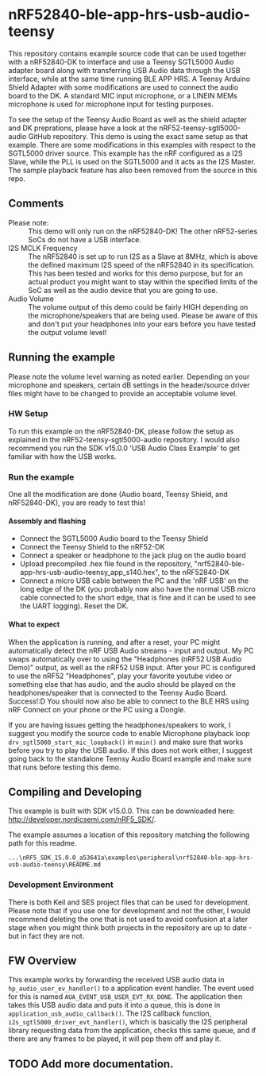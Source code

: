 
# nRF52840-ble-app-hrs-usb-audio-teensy

This repository contains example source code that can be used together with a nRF52840-DK
to interface and use a Teensy SGTL5000 Audio adapter board along with transferring USB Audio 
data through the USB interface, while at the same time running BLE APP HRS. 
A Teensy Arduino Shield Adapter with some modifications are used to connect the audio board to the DK. 
A standard MIC input microphone, or a LINEIN MEMs microphone is used for microphone input for testing purposes.

To see the setup of the Teensy Audio Board as well as the shield adapter and DK preprations, please have a look 
at the nRF52-teensy-sgtl5000-audio GitHub repository. This demo is using the exact same setup as that example. 
There are some modifications in this examples with respect to the SGTL5000 driver source. This example has the 
nRF configured as a I2S Slave, while the PLL is used on the SGTL5000 and it acts as the I2S Master. The sample playback 
feature has also been removed from the source in this repo. 

## Comments
<dl>
  <dt>Please note:</dt>
    <dd> 
      This demo will only run on the nRF52840-DK! The other nRF52-series SoCs do not have a USB interface.
    </dd>
  <dt>I2S MCLK Frequency</dt>
    <dd> 
      The nRF52840 is set up to run I2S as a Slave at 8MHz, which is above the defined maximum I2S speed of the nRF52840
      in its specification. This has been tested and works for this demo purpose, but for an actual product you might want 
      to stay within the specified limits of the SoC as well as the audio device that you are going to use.
    </dd>

  <dt>Audio Volume</dt>
    <dd> 
      The volume output of this demo could be fairly HIGH depending on the microphone/speakers
      that are being used. Please be aware of this and don't put your headphones into your ears before you 
      have tested the output volume level!
    </dd>
</dl>



## Running the example

Please note the volume level warning as noted earlier. Depending on your microphone and speakers, 
certain dB settings in the header/source driver files might have to be changed to provide an acceptable 
volume level. 

### HW Setup
To run this example on the nRF52840-DK, please follow the setup as explained in the nRF52-teensy-sgtl5000-audio repository.
I would also recommend you run the SDK v15.0.0 'USB Audio Class Example' to get familiar with how the USB works.

### Run the example
One all the modification are done (Audio board, Teensy Shield, and nRF52840-DK), you are ready to test this! 

#### Assembly and flashing
- Connect the SGTL5000 Audio board to the Teensy Shield
- Connect the Teensy Shield to the nRF52-DK
- Connect a speaker or headphone to the jack plug on the audio board
- Upload precompiled .hex file found in the repository, "nrf52840-ble-app-hrs-usb-audio-teensy_app_s140.hex", to the nRF52840-DK
- Connect a micro USB cable between the PC and the 'nRF USB' on the long edge of the DK (you probably now also have the normal 
USB micro cable connected to the short edge, that is fine and it can be used to see the UART logging). Reset the DK.


#### What to expect
When the application is running, and after a reset, your PC might automatically detect the nRF USB Audio streams - input and output.
My PC swaps automatically over to using the "Headphones (nRF52 USB Audio Demo)" output, as well as the nRF52 USB input. After your PC is
configured to use the nRF52 "Headphones", play your favorite youtube video or something else that has audio, and the audio should be played on the 
headphones/speaker that is connected to the Teensy Audio Board. Success!:D You should now also be able to connect to the BLE HRS using nRF Connect 
on your phone or the PC using a Dongle. 

If you are having issues getting the headphones/speakers to work, I suggest you modify the source code to enable Microphone
playback loop `drv_sgtl5000_start_mic_loopback()` in `main()` and make sure that works before you try to play the USB audio.
If this does not work either, I suggest going back to the standalone Teensy Audio Board example and make sure that runs before
testing this demo.



## Compiling and Developing
This example is built with SDK v15.0.0. This can be downloaded here: http://developer.nordicsemi.com/nRF5_SDK/. 

The example assumes a location of this repository matching the following path for this readme.
```
...\nRF5_SDK_15.0.0_a53641a\examples\peripheral\nrf52840-ble-app-hrs-usb-audio-teensy\README.md
```


### Development Environment
There is both Keil and SES project files that can be used for development. Please note that if you use one for 
development and not the other, I would recommend deleting the one that is not used to avoid confusion at a later 
stage when you might think both projects in the repository are up to date - but in fact they are not.


## FW Overview
This example works by forwarding the received USB audio data in `hp_audio_user_ev_handler()` to a application 
event handler. The event used for this is named `AUA_EVENT_USB_USER_EVT_RX_DONE`. The application then takes this 
USB audio data and puts it into a queue, this is done in `application_usb_audio_callback()`. The I2S callback function,
`i2s_sgtl5000_driver_evt_handler()`, which is basically the I2S peripheral library requesting data from the application, 
checks this same queue, and if there are any frames to be played, it will pop them off and play it.

## TODO Add more documentation.

